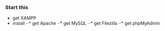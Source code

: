 ### Start this
- get XAMPP
- install 
⋅⋅* get Apache
⋅⋅* get MySQL
⋅⋅* get Filezilla
⋅⋅* get phpMyAdmin


